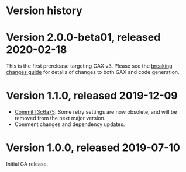 # Version history

# Version 2.0.0-beta01, released 2020-02-18

This is the first prerelease targeting GAX v3. Please see the [breaking changes
guide](https://googleapis.github.io/google-cloud-dotnet/docs/guides/breaking-gax2.html)
for details of changes to both GAX and code generation.

# Version 1.1.0, released 2019-12-09

- [Commit f3c6a75](https://github.com/googleapis/google-cloud-dotnet/commit/f3c6a75): Some retry settings are now obsolete, and will be removed from the next major version.
- Comment changes and dependency updates.

# Version 1.0.0, released 2019-07-10

Initial GA release.
